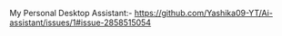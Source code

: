 My Personal Desktop Assistant:-
https://github.com/Yashika09-YT/Ai-assistant/issues/1#issue-2858515054 
